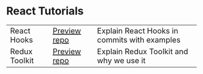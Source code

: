 # React Tutorials

<table style="font-size:20px">
<tr>
    <td>React Hooks</td>
    <td><a href="./React-Hooks/">Preview repo</a></td>
    <td>Explain React Hooks in commits with examples</td>
</tr>
<tr>
    <td>Redux Toolkit</td>
    <td><a href="./Redux-Toolkit/">Preview repo</a></td>
    <td>Explain Redux Toolkit and why we use it</td>
</tr>
</table>